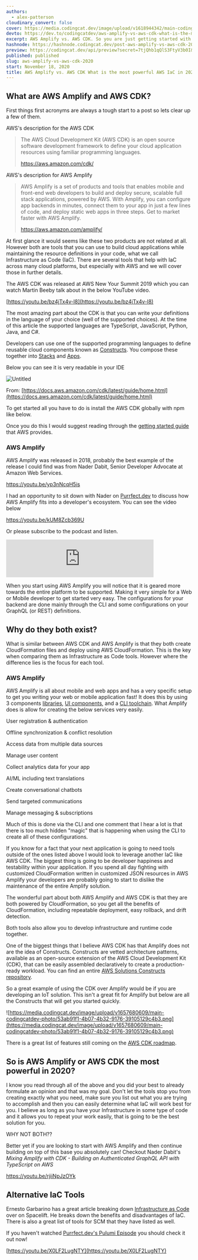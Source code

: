 ```yaml
---
authors:
  - alex-patterson
cloudinary_convert: false
cover: https://media.codingcat.dev/image/upload/v1618944342/main-codingcatdev-photo/y7qzlepeu5tmeezlxef6.png
devto: https://dev.to/codingcatdev/aws-amplify-vs-aws-cdk-what-is-the-most-powerful-aws-iac-in-2020-1e1a
excerpt: AWS Amplify vs. AWS CDK. So you are just getting started with your next project and can't figure out what IaC to start with, lets compare two of AWS's most popular.
hashnode: https://hashnode.codingcat.dev/post-aws-amplify-vs-aws-cdk-2020
preview: https://codingcat.dev/api/preview?secret=7tjQhb1qQlS3FtyV3b0I&selectionType=post&selectionSlug=aws-amplify-vs-aws-cdk-2020&_id=b414a85e4b984834a02ba53a7e6e7143
published: published
slug: aws-amplify-vs-aws-cdk-2020
start: November 18, 2020
title: AWS Amplify vs. AWS CDK What is the most powerful AWS IaC in 2020?
---
```


## What are AWS Amplify and AWS CDK?

First things first acronyms are always a tough start to a post so lets clear up a few of them.

AWS's description for the AWS CDK

> The AWS Cloud Development Kit (AWS CDK) is an open source software development framework to define your cloud application resources using familiar programming languages.
>
> https://aws.amazon.com/cdk/

AWS's description for AWS Amplify

> AWS Amplify is a set of products and tools that enables mobile and front-end web developers to build and deploy secure, scalable full stack applications, powered by AWS. With Amplify, you can configure app backends in minutes, connect them to your app in just a few lines of code, and deploy static web apps in three steps. Get to market faster with AWS Amplify.
>
> https://aws.amazon.com/amplify/

At first glance it would seems like these two products are not related at all. However both are tools that you can use to build cloud applications while maintaining the resource definitions in your code, what we call Infrastructure as Code (IaC). There are several tools that help with IaC across many cloud platforms, but especially with AWS and we will cover those in further details.

The AWS CDK was released at AWS New Your Summit 2019 which you can watch Martin Beeby talk about in the below YouTube video.

[https://youtu.be/bz4jTx4v-l8](https://youtu.be/bz4jTx4v-l8)

The most amazing part about the CDK is that you can write your definitions in the language of your choice (well of the supported choices). At the time of this article the supported languages are TypeScript, JavaScript, Python, Java, and C#.

Developers can use one of the supported programming languages to define reusable cloud components known as [Constructs](https://docs.aws.amazon.com/cdk/latest/guide/constructs.html). You compose these together into [Stacks](https://docs.aws.amazon.com/cdk/latest/guide/stacks.html) and [Apps](https://docs.aws.amazon.com/cdk/latest/guide/apps.html).

Below you can see it is very readable in your IDE

![Untitled](https://media.codingcat.dev/image/upload/v1657680609/main-codingcatdev-photo/5fa49430-ba9b-4c2c-929c-f8fbb0829012.png)

From: [https://docs.aws.amazon.com/cdk/latest/guide/home.html](https://docs.aws.amazon.com/cdk/latest/guide/home.html)

To get started all you have to do is install the AWS CDK globally with npm like below.

Once you do this I would suggest reading through the [getting started guide](https://docs.aws.amazon.com/cdk/latest/guide/getting_started.html) that AWS provides.

### AWS Amplify

AWS Amplify was released in 2018, probably the best example of the release I could find was from Nader Dabit, Senior Developer Advocate at Amazon Web Services.

https://youtu.be/yp3nNcqH5is

I had an opportunity to sit down with Nader on [Purrfect.dev](https://codingcat.dev/podcasts/0-10-amplify-with-nader-dabit/) to discuss how AWS Amplify fits into a developer's ecosystem. You can see the video below

https://youtu.be/kUM8Zcb369U

Or please subscribe to the podcast and listen.

<iframe src="https://anchor.fm/purrfect-dev/embed/episodes/0-10---Amplify-with-Nader-Dabit-edvjpb/a-a3lu891" width="400px" height="102px" frameborder="0" scrolling="no"></iframe>

When you start using AWS Amplify you will notice that it is geared more towards the entire platform to be supported. Making it very simple for a Web or Mobile developer to get started very easy. The configurations for your backend are done mainly through the CLI and some configurations on your GraphQL (or REST) definitions.

## Why do they both exist?

What is similar between AWS CDK and AWS Amplify is that they both create CloudFormation files and deploy using AWS CloudFormation. This is the key when comparing them as Infrastructure as Code tools. However where the difference lies is the focus for each tool.

### AWS Amplify

AWS Amplify is all about mobile and web apps and has a very specific setup to get you writing your web or mobile application fast! It does this by using 3 components [libraries](https://aws.amazon.com/amplify/features/#Libraries), [UI components](https://aws.amazon.com/amplify/features/#UI_components), and a [CLI toolchain](https://aws.amazon.com/amplify/features/#CLI_toolchain). What Amplify does is allow for creating the below services very easily.

User registration & authentication

Offline synchronization & conflict resolution

Access data from multiple data sources

Manage user content

Collect analytics data for your app

AI/ML including text translations

Create conversational chatbots

Send targeted communications

Manage messaging & subscriptions

Much of this is done via the CLI and one comment that I hear a lot is that there is too much hidden "magic" that is happening when using the CLI to create all of these configurations.

If you know for a fact that your next application is going to need tools outside of the ones listed above I would look to leverage another IaC like AWS CDK. The biggest thing is going to be developer happiness and testability within your application. If you spend all day fighting with customized CloudFormation written in customized JSON resources in AWS Amplify your developers are probably going to start to dislike the maintenance of the entire Amplify solution.

The wonderful part about both AWS Amplify and AWS CDK is that they are both powered by CloudFormation, so you get all the benefits of CloudFormation, including repeatable deployment, easy rollback, and drift detection.

Both tools also allow you to develop infrastructure and runtime code together.

One of the biggest things that I believe AWS CDK has that Amplify does not are the idea of Constructs. Constructs are vetted architecture patterns, available as an open-source extension of the AWS Cloud Development Kit (CDK), that can be easily assembled declaratively to create a production-ready workload. You can find an entire [AWS Solutions Constructs repository](https://aws.amazon.com/solutions/constructs/patterns/).

So a great example of using the CDK over Amplify would be if you are developing an IoT solution. This isn't a great fit for Amplify but below are all the Constructs that will get you started quickly.

![https://media.codingcat.dev/image/upload/v1657680609/main-codingcatdev-photo/53ab91f1-4b07-4b32-9176-39105129c4b3.png](https://media.codingcat.dev/image/upload/v1657680609/main-codingcatdev-photo/53ab91f1-4b07-4b32-9176-39105129c4b3.png)

There is a great list of features still coming on the [AWS CDK roadmap](https://github.com/orgs/aws/projects/7).

## So is AWS Amplify or AWS CDK the most powerful in 2020?

I know you read through all of the above and you did your best to already formulate an opinion and that was my goal. Don't let the tools stop you from creating exactly what you need, make sure you list out what you are trying to accomplish and then you can easily determine what IaC will work best for you. I believe as long as you have your Infrastructure in some type of code and it allows you to repeat your work easily, that is going to be the best solution for you.

WHY NOT BOTH??

Better yet if you are looking to start with AWS Amplify and then continue building on top of this base you absolutely can! Checkout Nader Dabit's _Mixing Amplify with CDK - Building an Authenticated GraphQL API with TypeScript on AWS_

https://youtu.be/rjiiNpJzOYk

## Alternative IaC Tools

Ernesto Garbarino has a great article breaking down [Infrastructure as Code](https://spacelift.io/blog/infrastructure-as-code) over on Spacelift. He breaks down the benefits and disadvantages of IaC. There is also a great list of tools for SCM that they have listed as well.

If you haven't watched [Purrfect.dev's Pulumi Episode](https://codingcat.dev/podcasts/infrastructure-as-code-with-pulumi/) you should check it out now!

[https://youtu.be/X0LF2LugNTY](https://youtu.be/X0LF2LugNTY)
